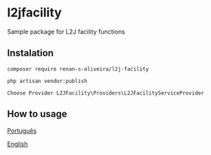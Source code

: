 # l2jfacility

Sample package for L2J facility functions

## Instalation

```
composer require renan-s-oliveira/l2j-facility

php artisan vendor:publish

Choose Provider L2JFacility\Providers\L2JFacilityServiceProvider
```

## How to usage
[Português](https://github.com/renan-s-oliveira/l2jfacility/blob/main/src/usage/portugues/PORTUGUES.md)

[English](https://github.com/renan-s-oliveira/l2jfacility/blob/main/src/usage/english/ENGLISH.md)
